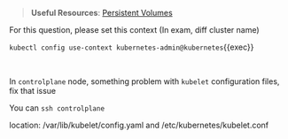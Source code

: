 
> <strong>Useful Resources</strong>: [Persistent Volumes](https://kubernetes.io/docs/concepts/storage/persistent-volumes/)

For this question, please set this context (In exam, diff cluster name)

`kubectl config use-context kubernetes-admin@kubernetes`{{exec}}

<br>

In `controlplane` node, something problem with `kubelet` configuration files, fix that issue 

You can `ssh controlplane`

location: /var/lib/kubelet/config.yaml and /etc/kubernetes/kubelet.conf